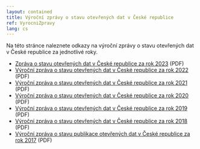 ```yaml
---
layout: contained
title: Výroční zprávy o stavu otevřených dat v České republice
ref: VyrocniZpravy
lang: cs
---
```


Na této stránce naleznete odkazy na výroční zprávy o stavu otevřených dat v České republice za jednotlivé roky.
- [Zpráva o stavu otevřených dat v České republice za rok 2023](/přílohy/výroční-zprávy/Zpráva%20o%20stavu%20otevřených%20dat%202023.pdf) (PDF)
-  [Výroční zpráva o stavu otevřených dat v České republice za rok 2022](/přílohy/výroční-zprávy/Výroční%20zpráva%20o%20stavu%20otevřených%20dat%20v%20České%20republice%20za%20rok%202022.pdf) (PDF)
- [Výroční zpráva o stavu otevřených dat v České republice za rok 2021](/přílohy/výroční-zprávy/Výroční%20zpráva%20o%20stavu%20otevřených%20dat%20v%20České%20republice%202021.pdf) (PDF)
- [Výroční zpráva o stavu otevřených dat v České republice za rok 2020](/přílohy/výroční-zprávy/Výroční%20zpráva%20o%20stavu%20otevřených%20dat%20v%20České%20republice%202020.pdf) (PDF)
- [Výroční zpráva o stavu otevřených dat v České republice za rok 2019](/přílohy/výroční-zprávy/Výroční%20zpráva%20o%20stavu%20otevřených%20dat%20v%20České%20republice%20za%20rok%202019.pdf) (PDF)
- [Výroční zpráva o stavu otevřených dat v České republice za rok 2018](/přílohy/výroční-zprávy/Výroční%20zpráva%20o%20stavu%20otevřených%20dat%20v%20České%20republice%20za%20rok%202018.pdf) (PDF)
- [Výroční zpráva o stavu publikace otevřených dat v České republice za rok 2017](/přílohy/výroční-zprávy/Výroční%20zpráva%20o%20stavu%20publikace%20otevřených%20dat%20v%20České%20republice%20za%20rok%202017.pdf) (PDF)
